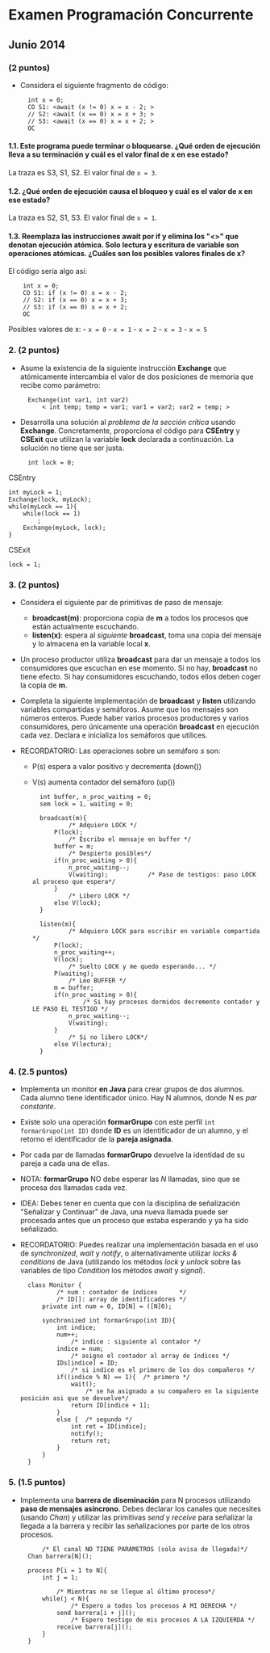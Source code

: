 # Examen Programación Concurrente 
## Junio 2014

### (2 puntos)
- Considera el siguiente fragmento de código:

        int x = 0;
        CO S1: <await (x != 0) x = x - 2; >
        // S2: <await (x == 0) x = x + 3; >
        // S3: <await (x == 0) x = x + 2; >
        OC

#### 1.1. Este programa puede terminar o bloquearse. ¿Qué orden de ejecución lleva a su terminación y cuál es el valor final de x en ese estado?
La traza es S3, S1, S2.
El valor final de `x = 3`.

#### 1.2. ¿Qué orden de ejecución causa el bloqueo y cuál es el valor de x en ese estado?
La traza es S2, S1, S3.
El valor final de `x = 1`.

#### 1.3. Reemplaza las instrucciones **await** por **if** y elimina los "<>" que denotan ejecución atómica. Solo lectura y escritura de variable son operaciones atómicas. ¿Cuáles son los posibles valores finales de x?
El código sería algo así:

        int x = 0;
        CO S1: if (x != 0) x = x - 2;
        // S2: if (x == 0) x = x + 3;
        // S3: if (x == 0) x = x + 2;
        OC
Posibles valores de x:
    - `x = 0`
    - `x = 1`
    - `x = 2`
    - `x = 3`
    - `x = 5`
    
### 2. (2 puntos)
- Asume la existencia de la siguiente instrucción **Exchange** que atómicamente intercambia el valor de dos posiciones de memoria que recibe como parámetro:

        Exchange(int var1, int var2)
            < int temp; temp = var1; var1 = var2; var2 = temp; >

- Desarrolla una solución al *problema de la sección crítica* usando **Exchange**. Concretamente, proporciona el código para **CSEntry** y **CSExit** que utilizan la variable **lock** declarada a continuación. La solución no tiene que ser justa.

        int lock = 0;
CSEntry
    
    int myLock = 1;
    Exchange(lock, myLock);
    while(myLock == 1){
        while(lock == 1)
            ;
        Exchange(myLock, lock);
    }

CSExit
    
    lock = 1;
    
### 3. (2 puntos)
- Considera el siguiente par de primitivas de paso de mensaje:
    - **broadcast(m)**:  proporciona copia de **m** a todos los procesos que están actualmente escuchando.
    - **listen(x)**: espera al *siguiente* **broadcast**, toma una copia del mensaje y lo almacena en la variable local **x**.

- Un proceso productor utiliza **broadcast** para dar un mensaje a todos los consumidores que escuchan en ese momento. Si no hay, **broadcast** no tiene efecto. Si hay consumidores escuchando, todos ellos deben coger la copia de **m**.
- Completa la siguiente implementación de **broadcast** y **listen** utilizando variables compartidas y semáforos. Asume que los mensajes son números enteros. Puede haber varios procesos productores y varios consumidores, pero únicamente una operación **broadcast** en ejecución cada vez. Declara e inicializa los semáforos que utilices.
- RECORDATORIO: Las operaciones sobre un semáforo *s* son:
    - P(s) espera a valor positivo y decrementa (down())
    - V(s) aumenta contador del semáforo (up())

            int buffer, n_proc_waiting = 0;
            sem lock = 1, waiting = 0;
            
            broadcast(m){
                    /* Adquiero LOCK */
                P(lock);
                    /* Escribo el mensaje en buffer */
                buffer = m;
                    /* Despierto posibles*/
                if(n_proc_waiting > 0){
                    n_proc_waiting--;
                    V(waiting);           /* Paso de testigos: paso LOCK al proceso que espera*/
                }
                    /* Libero LOCK */
                else V(lock);
            }
            
            listen(m){
                    /* Adquiero LOCK para escribir en variable compartida */
                P(lock);
                n_proc_waiting++;
                V(lock);
                    /* Suelto LOCK y me quedo esperando... */
                P(waiting);
                    /* Leo BUFFER */
                m = buffer;
                if(n_proc_waiting > 0){
                        /* Si hay procesos dormidos decremento contador y LE PASO EL TESTIGO */
                    n_proc_waiting--;
                    V(waiting);
                }
                    /* Si no libero LOCK*/
                else V(lectura);
            }
            
### 4. (2.5 puntos)
- Implementa un monitor **en Java** para crear grupos de dos alumnos. Cada alumno tiene identificador único. Hay N alumnos, donde N es *par constante*.
- Existe solo una operación **formarGrupo** con este perfil `int formarGrupo(int ID)` donde **ID** es un identificador de un alumno, y el retorno el identificador de la **pareja asignada**.
- Por cada par de llamadas **formarGrupo** devuelve la identidad de su pareja a cada una de ellas.
- NOTA: **formarGrupo** NO debe esperar las *N* llamadas, sino que se procesa dos llamadas cada vez.
- IDEA: Debes tener en cuenta que con la disciplina de señalización "Señalizar y Continuar" de Java, una nueva llamada puede ser procesada antes que un proceso que estaba esperando y ya ha sido señalizado.
- RECORDATORIO: Puedes realizar una implementación basada en el uso de *synchronized*, *wait* y *notify*, o alternativamente utilizar *locks & conditions* de Java (utilizando los métodos *lock* y *unlock* sobre las variables de tipo *Condition* los métodos *await* y *signal*).

        class Monitor {
                /* num : contador de índices      */
                /* ID[]: array de identificadores */
            private int num = 0, ID[N] = ([N]0);
            
            synchronized int formarGrupo(int ID){
                int indice;
                num++;
                    /* indice : siguiente al contador */
                indice = num;
                    /* asigno el contador al array de índices */
                IDs[indice] = ID;
                    /* si indice es el primero de los dos compañeros */
                if((indice % N) == 1){  /* primero */
                    wait();
                        /* se ha asignado a su compañero en la siguiente posición asi que se devuelve*/
                    return ID[indice + 1];
                }
                else {  /* segundo */
                    int ret = ID[indice];
                    notify();
                    return ret;
                }
            }
        }
        
### 5. (1.5 puntos)
- Implementa una **barrera de diseminación** para N procesos utilizando **paso de mensajes asíncrono**. Debes declarar los canales que necesites (usando *Chan*) y utilizar las primitivas *send* y *receive* para señalizar la llegada a la barrera y recibir las señalizaciones por parte de los otros procesos.
        
            /* El canal NO TIENE PARÁMETROS (solo avisa de llegada)*/
        Chan barrera[N]();   
        
        process P[i = 1 to N]{
            int j = 1;
                
                /* Mientras no se llegue al último proceso*/
            while(j < N){
                    /* Espero a todos los procesos A MI DERECHA */
                send barrera[i + j]();
                    /* Espero testigo de mis procesos A LA IZQUIERDA */
                receive barrera[j]();
            }
        }